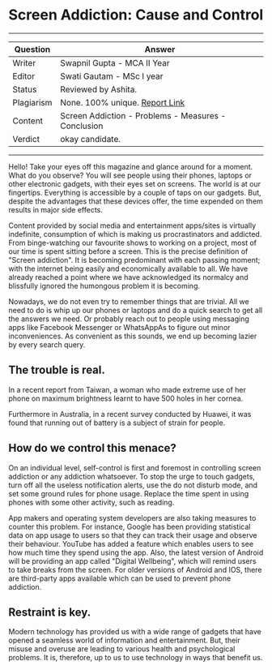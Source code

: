 # Screen Addiction: Cause and Control

---

| Question   | Answer                                                                        |
| ---------- | ----------------------------------------------------------------------------- |
| Writer     | Swapnil Gupta - MCA II Year                                                   |
| Editor     | Swati Gautam - MSc I year                                                     |
| Status     | Reviewed by Ashita.                                                           |
| Plagiarism | None. 100% unique. [Report Link](./plag-reports/plag-screen-addiction-v1.pdf) |
| Content    | Screen Addiction - Problems - Measures - Conclusion                           |
| Verdict    | okay candidate.                                                                |

---

Hello! Take your eyes off this magazine and glance around for a moment. What do you observe? You will see people using their phones, laptops or other electronic gadgets, with their eyes set on screens. The world is at our fingertips. Everything is accessible by a couple of taps on our gadgets. But, despite the advantages that these devices offer, the time expended on them results in major side effects.

Content provided by social media and entertainment apps/sites is virtually indefinite, consumption of which is making us procrastinators and addicted. From binge-watching our favourite shows to working on a project, most of our time is spent sitting before a screen. This is the precise definition of "Screen addiction". It is becoming predominant with each passing moment; with the internet being easily and economically available to all. We have already reached a point where we have acknowledged its normalcy and blissfully ignored the humongous problem it is becoming.

Nowadays, we do not even try to remember things that are trivial. All we need to do is whip up our phones or laptops and do a quick search to get all the answers we need. Or probably reach out to people using messaging apps like Facebook Messenger or WhatsAppAs to figure out minor inconveniences. As convenient as this sounds, we end up becoming lazier by every search query.

## The trouble is real.
In a recent report from Taiwan, a woman who made extreme use of her phone on maximum brightness learnt to have 500 holes in her cornea.

Furthermore in Australia, in a recent survey conducted by Huawei, it was found that running out of battery is a subject of strain for people.

## How do we control this menace?
On an individual level, self-control is first and foremost in controlling screen addiction or any addiction whatsoever. To stop the urge to touch gadgets, turn off all the useless notification alerts, use the do not disturb mode, and set some ground rules for phone usage. Replace the time spent in using phones with some other activity, such as reading.

App makers and operating system developers are also taking measures to counter this problem. For instance, Google has been providing statistical data on app usage to users so that they can track their usage and observe their behaviour. YouTube has added a feature which enables users to see how much time they spend using the app. Also, the latest version of Android will be providing an app called "Digital Wellbeing", which will remind users to take breaks from the screen. For older versions of Android and IOS, there are third-party apps available which can be used to prevent phone addiction.

## Restraint is key.

Modern technology has provided us with a wide range of gadgets that have opened a seamless world of information and entertainment. But, their misuse and overuse are leading to various health and psychological problems. It is, therefore, up to us to use technology in ways that benefit us.
